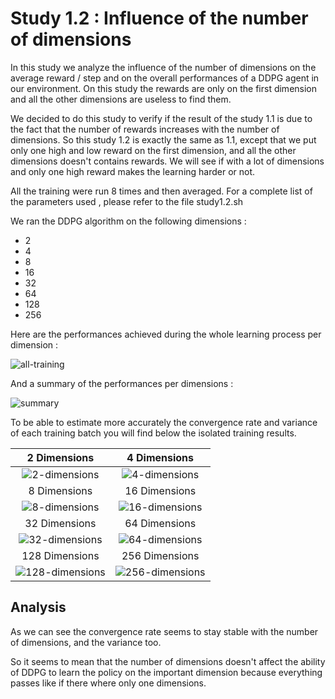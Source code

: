# Study 1.2 : Influence of the number of dimensions

In this study we analyze the influence of the number of dimensions on the average reward / step and on the overall
performances of a DDPG agent in our environment. On this study the rewards are only on the first dimension and all the other
dimensions are useless to find them.

We decided to do this study to verify if the result of the study 1.1 is due to the fact that the number of rewards increases with the number of dimensions. So this study 1.2 is exactly the same as 1.1, except that we put only one high and low reward on the first dimension, and all the other dimensions doesn't contains rewards. We will see if with a lot of dimensions and only one high reward makes the learning harder or not.

All the training were run 8 times and then averaged.
For a complete list of the parameters used , please refer to the file study1.2.sh

We ran the DDPG algorithm on the following dimensions :

* 2
* 4
* 8
* 16
* 32
* 64
* 128
* 256

Here are  the performances achieved during the whole learning process per dimension :

![all-training](https://raw.githubusercontent.com/schott97l/RL_analysis/master/Studies/Study_1.2/visualizations/scores_.png)

And a summary of the performances per dimensions :

![summary](https://raw.githubusercontent.com/schott97l/RL_analysis/master/Studies/Study_1.2/visualizations/total_scores.png)

To be able to estimate more accurately the convergence rate and variance of each training batch you will find below the isolated training results.

2 Dimensions | 4 Dimensions
:-------------------:|:-------------------:
![2-dimensions](https://raw.githubusercontent.com/schott97l/RL_analysis/master/Studies/Study_1.2/visualizations/scores_2.png) | ![4-dimensions](https://raw.githubusercontent.com/schott97l/RL_analysis/master/Studies/Study_1.2/visualizations/scores_4.png)
8 Dimensions | 16 Dimensions
![8-dimensions](https://raw.githubusercontent.com/schott97l/RL_analysis/master/Studies/Study_1.2/visualizations/scores_8.png) | ![16-dimensions](https://raw.githubusercontent.com/schott97l/RL_analysis/master/Studies/Study_1.2/visualizations/scores_16.png)
32 Dimensions | 64 Dimensions
![32-dimensions](https://raw.githubusercontent.com/schott97l/RL_analysis/master/Studies/Study_1.2/visualizations/scores_32.png) | ![64-dimensions](https://raw.githubusercontent.com/schott97l/RL_analysis/master/Studies/Study_1.2/visualizations/scores_64.png)
128 Dimensions | 256 Dimensions
![128-dimensions](https://raw.githubusercontent.com/schott97l/RL_analysis/master/Studies/Study_1.2/visualizations/scores_128.png) | ![256-dimensions](https://raw.githubusercontent.com/schott97l/RL_analysis/master/Studies/Study_1.2/visualizations/scores_256.png)

## Analysis

As we can see the convergence rate seems to stay stable with the number of dimensions, and the variance too.

So it seems to mean that the number of dimensions doesn't affect the ability of DDPG to learn the policy on the important dimension because everything passes like if there where only one dimensions.

